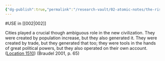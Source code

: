 ```yaml
---
{"dg-publish":true,"permalink":"/research-vault/02-atomic-notes/the-rise-of-cities-created-a-feedback-loop-of-demand-for-trade-increased-trade-leading-to-more-population-growth/"}
---
```


#USE in [[002\|002]]

Cities played a crucial though ambiguous role in the new civilization. They were created by population increase, but they also generated it. They were created by trade, but they generated that too; they were tools in the hands of great political powers, but they also operated on their own account. ([Location 1510](https://readwise.io/to_kindle?action=open&asin=B004FEFSCC&location=1510)) (Braudel 2001, p. 65)